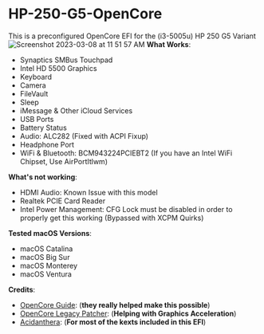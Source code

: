 # HP-250-G5-OpenCore
This is a preconfigured OpenCore EFI for the (i3-5005u) HP 250 G5 Variant
![Screenshot 2023-03-08 at 11 51 57 AM](https://user-images.githubusercontent.com/83425771/223830789-021e2833-6534-4d70-b51d-f0a1f6de5550.png)
**What Works**:
- Synaptics SMBus Touchpad
- Intel HD 5500 Graphics
- Keyboard
- Camera
- FileVault
- Sleep
- iMessage & Other iCloud Services
- USB Ports
- Battery Status
- Audio: ALC282 (Fixed with ACPI Fixup)
- Headphone Port
- WiFi & Bluetooth: BCM943224PCIEBT2 (If you have an Intel WiFi Chipset, Use AirPortItlwm)

**What's not working**:
- HDMI Audio: Known Issue with this model
- Realtek PCIE Card Reader
- Intel Power Management: CFG Lock must be disabled in order to properly get this working (Bypassed with XCPM Quirks)

**Tested macOS Versions**:
- macOS Catalina
- macOS Big Sur
- macOS Monterey
- macOS Ventura

**Credits**:
- [OpenCore Guide](https://dortania.github.io/OpenCore-Install-Guide/ "OpenCore Guide"): (**they really helped make this possible**)
- [OpenCore Legacy Patcher](https://github.com/dortania/OpenCore-Legacy-Patcher "OpenCore Legacy Patcher"): (**Helping with Graphics Acceleration**)
- [Acidanthera](https://github.com/acidanthera/ "Acidanthera"): (**For most of the kexts included in this EFI**)
